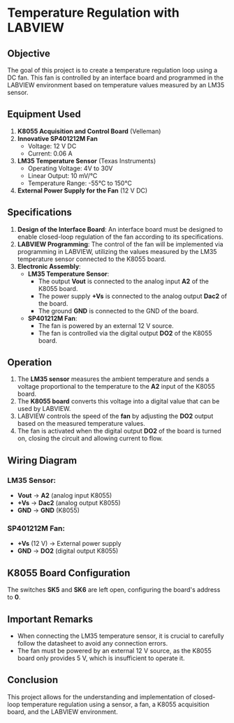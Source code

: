 # Temperature Regulation with LABVIEW

## Objective
The goal of this project is to create a temperature regulation loop using a DC fan. This fan is controlled by an interface board and programmed in the LABVIEW environment based on temperature values measured by an LM35 sensor.

## Equipment Used
1. **K8055 Acquisition and Control Board** (Velleman)
2. **Innovative SP401212M Fan**
    - Voltage: 12 V DC
    - Current: 0.06 A
3. **LM35 Temperature Sensor** (Texas Instruments)
    - Operating Voltage: 4V to 30V
    - Linear Output: 10 mV/°C
    - Temperature Range: -55°C to 150°C
4. **External Power Supply for the Fan** (12 V DC)

## Specifications
1. **Design of the Interface Board**: An interface board must be designed to enable closed-loop regulation of the fan according to its specifications.
2. **LABVIEW Programming**: The control of the fan will be implemented via programming in LABVIEW, utilizing the values measured by the LM35 temperature sensor connected to the K8055 board.
3. **Electronic Assembly**:
    - **LM35 Temperature Sensor**:
        - The output **Vout** is connected to the analog input **A2** of the K8055 board.
        - The power supply **+Vs** is connected to the analog output **Dac2** of the board.
        - The ground **GND** is connected to the GND of the board.
    - **SP401212M Fan**:
        - The fan is powered by an external 12 V source.
        - The fan is controlled via the digital output **DO2** of the K8055 board.

## Operation
1. The **LM35 sensor** measures the ambient temperature and sends a voltage proportional to the temperature to the **A2** input of the K8055 board.
2. The **K8055 board** converts this voltage into a digital value that can be used by LABVIEW.
3. LABVIEW controls the speed of the **fan** by adjusting the **DO2** output based on the measured temperature values.
4. The fan is activated when the digital output **DO2** of the board is turned on, closing the circuit and allowing current to flow.

## Wiring Diagram
### LM35 Sensor:
- **Vout** → **A2** (analog input K8055)
- **+Vs** → **Dac2** (analog output K8055)
- **GND** → **GND** (K8055)

### SP401212M Fan:
- **+Vs** (12 V) → External power supply
- **GND** → **DO2** (digital output K8055)

## K8055 Board Configuration
The switches **SK5** and **SK6** are left open, configuring the board's address to **0**.

## Important Remarks
- When connecting the LM35 temperature sensor, it is crucial to carefully follow the datasheet to avoid any connection errors.
- The fan must be powered by an external 12 V source, as the K8055 board only provides 5 V, which is insufficient to operate it.

## Conclusion
This project allows for the understanding and implementation of closed-loop temperature regulation using a sensor, a fan, a K8055 acquisition board, and the LABVIEW environment.
